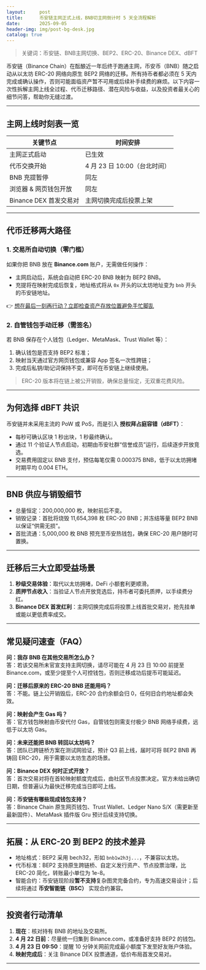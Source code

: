 ```yaml
---
layout:     post
title:      币安链主网正式上线，BNB切主网倒计时 5 天全流程解析
date:       2025-09-05
header-img: img/post-bg-desk.jpg
catalog: true
---
```


> 关键词：币安链、BNB主网切换、BEP2、ERC-20、Binance DEX、dBFT

币安链（Binance Chain）在酝酿近一年后终于跑通主网，币安币（BNB）随之启动从以太坊 ERC-20 网络向原生 BEP2 网络的迁移。所有持币者都必须在 5 天内完成或确认操作，否则可能面临资产暂不可用或后续补手续费的麻烦。以下内容一次性拆解主网上线全过程、代币迁移路径、潜在风险与收益，以及投资者最关心的细节问答，帮助你无缝过渡。

---

## 主网上线时刻表一览

| 关键节点           | 时间安排             |
|--------------------|----------------------|
| 主网正式启动       | 已生效               |
| 代币交换开始       | 4 月 23 日 10:00（台北时间） |
| BNB 充提暂停       | 同左                 |
| 浏览器 & 网页钱包开放 | 同左                 |
| Binance DEX 首发交易对 | 主网切换完成后投票上架 |

---

## 代币迁移两大路径

### 1. 交易所自动切换（零门槛）
如果你把 BNB 放在 **Binance.com** 账户，无需做任何操作：  
- 主网启动后，系统会自动把 ERC-20 BNB 映射为 BEP2 BNB。  
- 充提将在映射完成后恢复，地址格式将从 `0x` 开头的以太坊地址变为 `bnb` 开头的币安链地址。

👉 [想在最后一刻再行动？立即检查资产存放位置避免手忙脚乱](https://okxdog.com/)

### 2. 自管钱包手动迁移（需签名）
若 BNB 保存在个人钱包（Ledger、MetaMask、Trust Wallet 等）：

1. 确认钱包是否支持 BEP2 标准；  
2. 映射当天通过官方网页钱包或兼容 App 签名一次性跨链；  
3. 完成后私钥/助记词保持不变，即可在币安链上继续使用。

> ERC-20 版本将在链上被公开销毁，确保总量恒定，无双重花费风险。

---

## 为何选择 dBFT 共识

币安链并未采用主流的 PoW 或 PoS，而是引入 **授权拜占庭容错（dBFT）**：  
- 每秒可确认区块 1 秒出块，1 秒最终确认。  
- 通过 11 个验证人节点启动，初期由币安社群“信誉成员”运行，后续逐步开放竞选。  
- 交易费用固定以 BNB 支付，预估每笔仅需 0.000375 BNB，低于以太坊拥堵时期平均 0.004 ETH。

---

## BNB 供应与销毁细节
- 总量恒定：200,000,000 枚，映射前后不变。  
- 销毁记录：首批将烧毁 11,654,398 枚 ERC-20 BNB；并冻结等量 BEP2 BNB 以保证“供需无损”。  
- 首批流通：5,000,000 枚 BNB 预充至币安热钱包，确保 ERC-20 用户随时可置换。

---

## 迁移后三大立即受益场景

1. **秒级交易体验**：取代以太坊拥堵，DeFi 小额套利更顺滑。  
2. **质押节点收入**：当验证人节点开放竞选后，持币者可委托质押，以手续费分红。  
3. **Binance DEX 首发红利**：主网切换完成后将投票上线首批交易对，抢先挂单或能以更低费率成交。

---

## 常见疑问速查（FAQ）

**问：我存 BNB 在其他交易所怎么办？**  
答：若该交易所未官宣支持主网切换，请尽可能在 4 月 23 日 10:00 前提至 Binance.com，或至少提至个人可控钱包，否则迁移成功后提币可能延迟。

**问：迁移后原来的 ERC-20 BNB 还能用吗？**  
答：不能。链上公开销毁后，ERC-20 合约余额会归 0，任何旧合约地址都会失效。

**问：映射会产生 Gas 吗？**  
答：官方钱包映射由币安代付 Gas，自管钱包则需支付极少 BNB 网络手续费，远低于以太坊 Gas。

**问：未来还能把 BNB 转回以太坊吗？**  
答：团队已跨链桥方案在测试网验证，预计 Q3 前上线，届时可将 BEP2 BNB 再铸回 ERC-20，用于需要以太坊生态的场景。

**问：Binance DEX 何时正式开放？**  
答：首次交易对将在首轮映射额度完成后，由社区节点投票决定。官方未给出确切日期，但普遍认为最快迁移完成当日即可上线。

**问：币安链有哪些现成钱包支持？**  
答：Binance Chain 原生网页钱包、Trust Wallet、Ledger Nano S/X（需更新至最新固件）、MetaMask 插件版 Gru 预计后续支持切换。

---

## 拓展：从 ERC-20 到 BEP2 的技术差异

- 地址格式：BEP2 采用 bech32，形如 `bnb1w2h3j...`，不兼容以太坊。  
- 代币标准：BEP2 支持原生跨链桥、自定义发行资产、节点投票治理，比 ERC-20 简化，转账最小单位为 1e-8。  
- 智能合约：币安链现阶段**暂不支持**复杂图灵完备合约，专为高速交易设计；后续将通过 **币安智能链（BSC）** 实现合约兼容。

---

## 投资者行动清单
1. **现在**：核对持有 BNB 的地址及交易所。  
2. **4 月 22 日前**：尽量统一归集到 Binance.com，或准备好支持 BEP2 的钱包。  
3. **4 月 23 日 09:50**：提醒 10 分钟关网前完成最小额度下发至好友账户体验。  
4. **映射完成后**：关注 Binance DEX 投票通道，低价布局首发交易对。

---